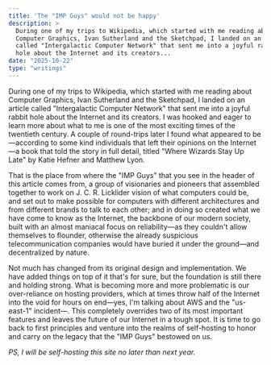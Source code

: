 ```yaml
---
title: 'The "IMP Guys" would not be happy'
description: >
  During one of my trips to Wikipedia, which started with me reading about
  Computer Graphics, Ivan Sutherland and the Sketchpad, I landed on an article
  called "Intergalactic Computer Network" that sent me into a joyful rabbit
  hole about the Internet and its creators...
date: "2025-10-22"
type: "writings"
---
```


During one of my trips to Wikipedia, which started with me reading about
Computer Graphics, Ivan Sutherland and the Sketchpad, I landed on an
article called "Intergalactic Computer Network" that sent me into a joyful
rabbit hole about the Internet and its creators. I was hooked and eager to
learn more about what to me is one of the most exciting times of the twentieth
century. A couple of round-trips later I found what appeared to be—according to
some kind individuals that left their opinions on the Internet—a book that told
the story in full detail, titled "Where Wizards Stay Up Late" by Katie Hefner
and Matthew Lyon.

That is the place from where the "IMP Guys" that you see in the header of this
article comes from, a group of visionaries and pioneers that assembled together
to work on J. C. R. Licklider vision of what computers could be, and set out
to make possible for computers with different architectures and from different
brands to talk to each other; and in doing so created what we have come to know
as the Internet, the backbone of our modern society, built with an almost
maniacal focus on reliability—as they couldn't allow themselves to flounder,
otherwise the already suspicious telecommunication companies would have buried
it under the ground—and decentralized by nature.

Not much has changed from its original design and implementation. We have added
things on top of it that's for sure, but the foundation is still there and
holding strong. What is becoming more and more problematic is our over-reliance
on hosting providers, which at times throw half of the Internet into the void
for hours on end—yes, I'm talking about AWS and the "us-east-1" incident—.
This completely overrides two of its most important features and leaves the
future of our Internet in a tough spot. It is time to go back to first
principles and venture into the realms of self-hosting to honor and carry on the
legacy that the "IMP Guys" bestowed on us.

*PS, I will be self-hosting this site no later than next year.*
